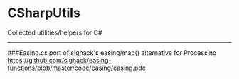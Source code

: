 # CSharpUtils
Collected utilities/helpers for C#
***
###Easing.cs
port of sighack's easing/map() alternative for Processing  
https://github.com/sighack/easing-functions/blob/master/code/easing/easing.pde